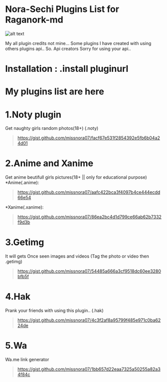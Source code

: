 # Nora-Sechi Plugins List for Raganork-md
![alt text](https://encrypted-tbn0.gstatic.com/images?q=tbn:ANd9GcQ3YUxlP0tXVD4Ljz9zgnje-PJ9NzI4o40O7A&usqp=CAU)

My all plugin credits not mine... 
Some plugins I have created with using others plugins api.. 
So. 
Api creators Sorry for using your api.. 

# Installation : .install pluginurl

# My plugins list are here

# 1.Noty plugin
Get naughty girls random photos(18+)
(.noty)<br>
>https://gist.github.com/missnora07/facf67e531f2854392e5fb6b04a24d01
# 2.Anime and Xanime
Get anime beutifull girls pictures(18+ || only for educational purpose)
*Anime(.anime):<br>
>https://gist.github.com/missnora07/aafc422bca3f4097b4ce444ecdd66e54<br>

*Xanime(.xanime):<br>
>https://gist.github.com/missnora07/86ea2bc4d1d799ce66ab62b7332f9d3b
# 3.Getimg
It will gets Once seen images and videos
(Tag the photo or video then .getimg)<br>
>https://gist.github.com/missnora07/54485a666a3cf9518dc60ee3280bfb5f
# 4.Hak
Prank your friends with using this plugin.. 
(.hak)<br>
>https://gist.github.com/missnora07/4c3f2af8a95799f485e971c0ba6224de
# 5.Wa
Wa.me link generator<br>
>https://gist.github.com/missnora07/1bb657d22eaa7325a50255a82a34f84c

